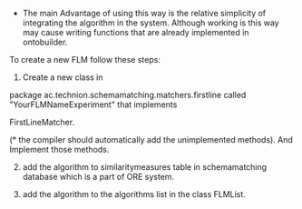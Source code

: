 * The main Advantage of using this way is the relative simplicity of integrating the algorithm in the system. 
Although working is this way may cause writing functions that are already implemented in ontobuilder.  

To create a new FLM follow these steps:

1)	Create a new class in                            

package ac.technion.schemamatching.matchers.firstline called "YourFLMNameExperiment" that implements 

FirstLineMatcher.

(* the compiler should automatically add the unimplemented methods). And Implement those methods.

2) add the algorithm to similaritymeasures table in schemamatching database which is a part of ORE system.

3) add the algorithm to the algorithms list in the class FLMList.
